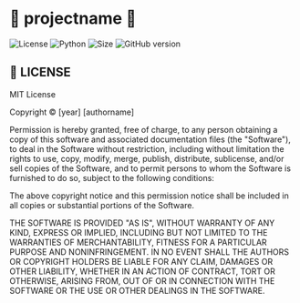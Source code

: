 # 🎂 projectname 🎂

![License](https://img.shields.io/github/license/[githubusername]/[repositoryname].svg)
![Python](https://badgen.net/badge/Python/3.9.9/blue?)
![Size](https://img.shields.io/github/languages/code-size/[githubusername]/[repositoryname].svg)
![GitHub version](https://badge.fury.io/gh/[githubusername]%2F[repositoryname].svg)

## 📎 **LICENSE**

MIT License

Copyright © [year] [authorname]

Permission is hereby granted, free of charge, to any person obtaining a copy of this software and associated documentation files (the "Software"), to deal in the Software without restriction, including without limitation the rights to use, copy, modify, merge, publish, distribute, sublicense, and/or sell copies of the Software, and to permit persons to whom the Software is furnished to do so, subject to the following conditions:

The above copyright notice and this permission notice shall be included in all copies or substantial portions of the Software.

THE SOFTWARE IS PROVIDED "AS IS", WITHOUT WARRANTY OF ANY KIND, EXPRESS OR IMPLIED, INCLUDING BUT NOT LIMITED TO THE WARRANTIES OF MERCHANTABILITY, FITNESS FOR A PARTICULAR PURPOSE AND NONINFRINGEMENT. IN NO EVENT SHALL THE AUTHORS OR COPYRIGHT HOLDERS BE LIABLE FOR ANY CLAIM, DAMAGES OR OTHER LIABILITY, WHETHER IN AN ACTION OF CONTRACT, TORT OR OTHERWISE, ARISING FROM, OUT OF OR IN CONNECTION WITH THE SOFTWARE OR THE USE OR OTHER DEALINGS IN THE SOFTWARE.

